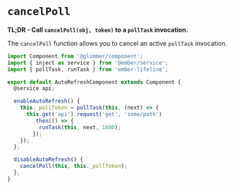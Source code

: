 # `cancelPoll`

**TL;DR - Call `cancelPoll(obj, token)` to a `pollTask` invocation.**

The `cancelPoll` function allows you to cancel an active `pollTask` invocation.

```js
import Component from '@glimmer/component';
import { inject as service } from '@ember/service';
import { pollTask, runTask } from 'ember-lifeline';

export default AutoRefreshComponent extends Component {
  @service api;

  enableAutoRefresh() {
    this._pollToken = pollTask(this, (next) => {
      this.get('api').request('get', 'some/path')
        .then(() => {
          runTask(this, next, 1800);
        });
    });
  },

  disableAutoRefresh() {
    cancelPoll(this, this._pollToken);
  },
}
```
